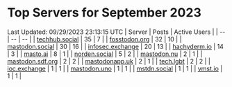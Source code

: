 # Top Servers for September 2023
Last Updated: 09/29/2023 23:13:15 UTC
| Server | Posts | Active Users |
| -- | -- | -- |
| [techhub.social](https://techhub.social/tags/PowerShell) | 35 | 7 |
| [fosstodon.org](https://fosstodon.org/tags/PowerShell) | 32 | 10 |
| [mastodon.social](https://mastodon.social/tags/PowerShell) | 30 | 16 |
| [infosec.exchange](https://infosec.exchange/tags/PowerShell) | 20 | 13 |
| [hachyderm.io](https://hachyderm.io/tags/PowerShell) | 14 | 3 |
| [masto.ai](https://masto.ai/tags/PowerShell) | 8 | 1 |
| [norden.social](https://norden.social/tags/PowerShell) | 5 | 2 |
| [mastodon.nu](https://mastodon.nu/tags/PowerShell) | 2 | 1 |
| [mastodon.sdf.org](https://mastodon.sdf.org/tags/PowerShell) | 2 | 2 |
| [mastodonapp.uk](https://mastodonapp.uk/tags/PowerShell) | 2 | 1 |
| [tech.lgbt](https://tech.lgbt/tags/PowerShell) | 2 | 2 |
| [ioc.exchange](https://ioc.exchange/tags/PowerShell) | 1 | 1 |
| [mastodon.uno](https://mastodon.uno/tags/PowerShell) | 1 | 1 |
| [mstdn.social](https://mstdn.social/tags/PowerShell) | 1 | 1 |
| [vmst.io](https://vmst.io/tags/PowerShell) | 1 | 1 |

